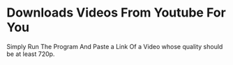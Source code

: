 # Downloads Videos From Youtube For You

Simply Run The Program And Paste a Link Of a Video whose quality should be at least 720p.
